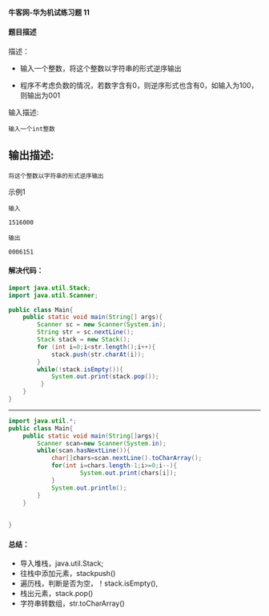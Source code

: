 #### 牛客网-华为机试练习题 **11**

#### 题目描述

描述：

* 输入一个整数，将这个整数以字符串的形式逆序输出

* 程序不考虑负数的情况，若数字含有0，则逆序形式也含有0，如输入为100，则输出为001



输入描述:

```
输入一个int整数
```

## 输出描述:

```
将这个整数以字符串的形式逆序输出
```

示例1

```
输入

1516000

输出

0006151
```



#### 解决代码：

```java
import java.util.Stack;
import java.util.Scanner;

public class Main{
    public static void main(String[] args){
        Scanner sc = new Scanner(System.in);
        String str = sc.nextLine();
        Stack stack = new Stack();
        for (int i=0;i<str.length();i++){
            stack.push(str.charAt(i));
        }
        while(!stack.isEmpty()){
            System.out.print(stack.pop());
         }
    }
}
```

--------------------

```java
import java.util.*;
public class Main{
    public static void main(String[]args){
        Scanner scan=new Scanner(System.in);
        while(scan.hasNextLine()){
            char[]chars=scan.nextLine().toCharArray();
            for(int i=chars.length-1;i>=0;i--){
                    System.out.print(chars[i]);
            }
            System.out.println();
        }
    }
     
     
}

```



#### 总结：

* 导入堆栈，java.util.Stack;
* 往栈中添加元素，stackpush()
* 遍历栈，判断是否为空，！stack.isEmpty(),
* 栈出元素，stack.pop()
* 字符串转数组，str.toCharArray()